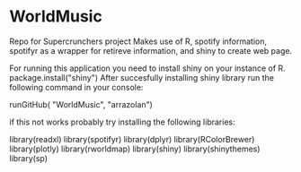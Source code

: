 # WorldMusic
Repo for Supercrunchers project
Makes use of R, spotify information, spotifyr as a wrapper for retireve information, and shiny to create web page. 

For running this application you need to install shiny on your instance of R. package.install("shiny")
After succesfully installing shiny library run the following command in your console:

runGitHub( "WorldMusic", "arrazolan")


if this not works probably try installing the following libraries:

library(readxl)
library(spotifyr)
library(dplyr)
library(RColorBrewer)
library(plotly)
library(rworldmap)
library(shiny)
library(shinythemes)
library(sp)
